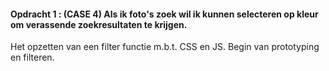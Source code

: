 #### Opdracht 1 : (CASE 4) Als ik foto's zoek wil ik kunnen selecteren op kleur om verassende zoekresultaten te krijgen.

Het opzetten van een filter functie m.b.t. CSS en JS. Begin van prototyping en filteren.
